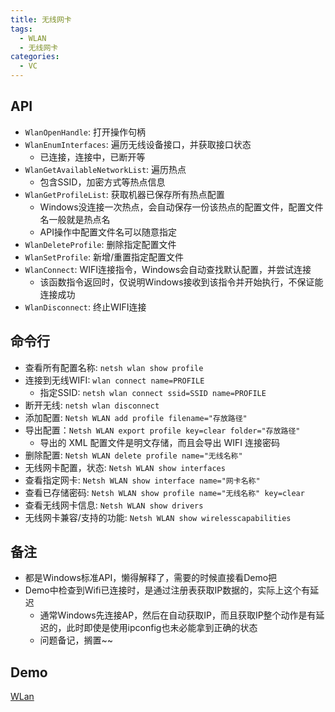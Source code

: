 ```yaml
---
title: 无线网卡
tags: 
  - WLAN
  - 无线网卡
categories: 
  - VC
---
```


## API

+ `WlanOpenHandle`: 打开操作句柄
+ `WlanEnumInterfaces`: 遍历无线设备接口，并获取接口状态
  + 已连接，连接中，已断开等
+ `WlanGetAvailableNetworkList`: 遍历热点
  + 包含SSID，加密方式等热点信息
+ `WlanGetProfileList`: 获取机器已保存所有热点配置
  + Windows没连接一次热点，会自动保存一份该热点的配置文件，配置文件名一般就是热点名
  + API操作中配置文件名可以随意指定
+ `WlanDeleteProfile`: 删除指定配置文件
+ `WlanSetProfile`: 新增/重置指定配置文件
+ `WlanConnect`: WIFI连接指令，Windows会自动查找默认配置，并尝试连接
  + 该函数指令返回时，仅说明Windows接收到该指令并开始执行，不保证能连接成功
+ `WlanDisconnect`: 终止WIFI连接

## 命令行

+ 查看所有配置名称: `netsh wlan show profile`
+ 连接到无线WIFI: `wlan connect name=PROFILE`
  + 指定SSID: `netsh wlan connect ssid=SSID name=PROFILE`
+ 断开无线: `netsh wlan disconnect`
+ 添加配置: `Netsh WLAN add profile filename="存放路径"`
+ 导出配置：`Netsh WLAN export profile key=clear folder="存放路径"`
  + 导出的 XML 配置文件是明文存储，而且会导出 WIFI 连接密码
+ 删除配置: `Netsh WLAN delete profile name="无线名称"`
+ 无线网卡配置，状态: `Netsh WLAN show interfaces`
+ 查看指定网卡: `Netsh WLAN show interface name="网卡名称"`
+ 查看已存储密码: `Netsh WLAN show profile name="无线名称" key=clear`
+ 查看无线网卡信息: `Netsh WLAN show drivers`
+ 无线网卡兼容/支持的功能: `Netsh WLAN show wirelesscapabilities`

## 备注

+ 都是Windows标准API，懒得解释了，需要的时候直接看Demo把
+ Demo中检查到Wifi已连接时，是通过注册表获取IP数据的，实际上这个有延迟
  + 通常Windows先连接AP，然后在自动获取IP，而且获取IP整个动作是有延迟的，此时即使是使用ipconfig也未必能拿到正确的状态
  + 问题备记，搁置~~

## Demo

[WLan](https://github.com/fxliu/VCDemo/tree/master/SYSTEM/WLan)
